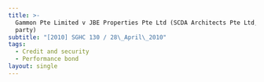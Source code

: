 ```yaml
---
title: >-
  Gammon Pte Limited v JBE Properties Pte Ltd (SCDA Architects Pte Ltd, third
  party)
subtitle: "[2010] SGHC 130 / 28\_April\_2010"
tags:
  - Credit and security
  - Performance bond
layout: single
---
```


